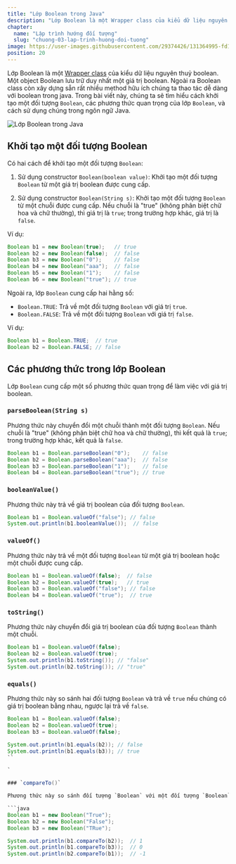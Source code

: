```yaml
---
title: "Lớp Boolean trong Java"
description: "Lớp Boolean là một Wrapper class của kiểu dữ liệu nguyên thuỷ boolean. Một object Boolean lưu trữ duy nhất một giá trị boolean"
chapter:
  name: "Lập trình hướng đối tượng"
  slug: "chuong-03-lap-trinh-huong-doi-tuong"
image: https://user-images.githubusercontent.com/29374426/131364995-fd123de1-6e6d-49e8-ae2a-376e62e739db.png
position: 20
---
```


Lớp Boolean là một [Wrapper class](/bai-viet/java/lop-wrapper-trong-java) của kiểu dữ liệu nguyên thuỷ boolean. Một object Boolean lưu trữ duy nhất một giá trị boolean. Ngoài ra Boolean class còn xây dựng sẵn rất nhiều method hữu ích chúng ta thao tác dễ dàng với boolean trong java. Trong bài viết này, chúng ta sẽ tìm hiểu cách khởi tạo một đối tượng `Boolean`, các phương thức quan trọng của lớp `Boolean`, và cách sử dụng chúng trong ngôn ngữ Java.

![Lớp Boolean trong Java](https://user-images.githubusercontent.com/29374426/131364995-fd123de1-6e6d-49e8-ae2a-376e62e739db.png)

## Khởi tạo một đối tượng Boolean

Có hai cách để khởi tạo một đối tượng `Boolean`:

1. Sử dụng constructor `Boolean(boolean value)`: Khởi tạo một đối tượng `Boolean` từ một giá trị boolean được cung cấp.

2. Sử dụng constructor `Boolean(String s)`: Khởi tạo một đối tượng `Boolean` từ một chuỗi được cung cấp. Nếu chuỗi là "true" (không phân biệt chữ hoa và chữ thường), thì giá trị là `true`; trong trường hợp khác, giá trị là `false`.

Ví dụ:

```java
Boolean b1 = new Boolean(true);   // true
Boolean b2 = new Boolean(false);  // false
Boolean b3 = new Boolean("0");    // false
Boolean b4 = new Boolean("aaa");  // false
Boolean b5 = new Boolean("1");    // false
Boolean b6 = new Boolean("true"); // true
```

Ngoài ra, lớp `Boolean` cung cấp hai hằng số:

- `Boolean.TRUE`: Trả về một đối tượng `Boolean` với giá trị `true`.
- `Boolean.FALSE`: Trả về một đối tượng `Boolean` với giá trị `false`.

Ví dụ:

```java
Boolean b1 = Boolean.TRUE;  // true
Boolean b2 = Boolean.FALSE; // false
```

## Các phương thức trong lớp Boolean

Lớp `Boolean` cung cấp một số phương thức quan trọng để làm việc với giá trị boolean.

### `parseBoolean(String s)`

Phương thức này chuyển đổi một chuỗi thành một đối tượng `Boolean`. Nếu chuỗi là "true" (không phân biệt chữ hoa và chữ thường), thì kết quả là `true`; trong trường hợp khác, kết quả là `false`.

```java
Boolean b1 = Boolean.parseBoolean("0");    // false
Boolean b2 = Boolean.parseBoolean("aaa");  // false
Boolean b3 = Boolean.parseBoolean("1");    // false
Boolean b4 = Boolean.parseBoolean("true"); // true
```

### `booleanValue()`

Phương thức này trả về giá trị boolean của đối tượng `Boolean`.

```java
Boolean b1 = Boolean.valueOf("false"); // false
System.out.println(b1.booleanValue());  // false
```

### `valueOf()`

Phương thức này trả về một đối tượng `Boolean` từ một giá trị boolean hoặc một chuỗi được cung cấp.

```java
Boolean b1 = Boolean.valueOf(false);  // false
Boolean b2 = Boolean.valueOf(true);   // true
Boolean b3 = Boolean.valueOf("false"); // false
Boolean b4 = Boolean.valueOf("true");  // true
```

### `toString()`

Phương thức này chuyển đổi giá trị boolean của đối tượng `Boolean` thành một chuỗi.

```java
Boolean b1 = Boolean.valueOf(false);
Boolean b2 = Boolean.valueOf(true);
System.out.println(b1.toString()); // "false"
System.out.println(b2.toString()); // "true"
```

### `equals()`

Phương thức này so sánh hai đối tượng `Boolean` và trả về `true` nếu chúng có giá trị boolean bằng nhau, ngược lại trả về `false`.

````java
Boolean b1 = Boolean.valueOf(false);
Boolean b2 = Boolean.valueOf(true);
Boolean b3 = Boolean.valueOf(false);

System.out.println(b1.equals(b2)); // false
System.out.println(b1.equals(b3)); // true
``

`

### `compareTo()`

Phương thức này so sánh đối tượng `Boolean` với một đối tượng `Boolean` khác được truyền vào và trả về giá trị 1 nếu đối tượng gọi (caller) lớn hơn, 0 nếu bằng, và -1 nếu nhỏ hơn đối tượng được so sánh.

```java
Boolean b1 = new Boolean("True");
Boolean b2 = new Boolean("False");
Boolean b3 = new Boolean("TRue");

System.out.println(b1.compareTo(b2));  // 1
System.out.println(b1.compareTo(b3));  // 0
System.out.println(b2.compareTo(b1));  // -1
````
